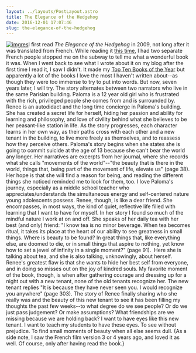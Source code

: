 ```yaml
---
layout: ../layouts/PostLayout.astro
title: The Elegance of the Hedgehog
date: 2016-12-01 17:07:46
slug: the-elegance-of-the-hedgehog
---
```


[![imgres](http://akindoflibrary.com/wp-content/uploads/2016/12/imgres.jpg)](http://akindoflibrary.com/wp-content/uploads/2016/12/imgres.jpg)I first read _The Elegance of the Hedgehog_ in 2009, not long after it was translated from French. While reading it [this time](http://akindoflibrary.com/decades-worth-rereading-favorites-blogs-tenth-year/), I had two separate French people stopped me on the subway to tell me what a wonderful book it was. When I went back to see what I wrote about it on my blog after the first time I read it, I saw I didn't. It made my [Top Ten Books of the Year](http://akindoflibrary.com/category/year-in-review/) but apparently a lot of the books I love the most I haven't written about--as though they were too immense to try to put into words. But now, seven years later, I will try. The story alternates between two narrators who live in the same Parisian building. Paloma is a 12 year old girl who is frustrated with the rich, privileged people she comes from and is surrounded by. Renee is an autodidact and the long time concierge in Paloma's building. She has created a secret life for herself, hiding her passion and ability for learning and philosophy, and love of civility behind what she believes to be her peasant-like station in life. As the story progresses, each character learns in her own way, as their paths cross with each other and a new tenant in the building, to live more freely as themselves, and to reassess how they perceive others. Paloma's story begins when she states she is going to commit suicide at the age of 13 because she can't bear the world any longer. Her narratives are excerpts from her journal, where she records what she calls "movements of the world"--"the beauty that is there in the world, things that, being part of the movement of life, elevate us" (page 38). Her hope is that she will find a reason for being, and reading the different things she noticed reminded me to look for them, too. I love Paloma's journey, especially as a middle school teacher who appreciates/understands the simultaneous energy and self-centered nature young adolescents possess. Renee, though, is like a dear friend. She encompasses, in most ways, the kind of quiet, reflective life filled with learning that I want to have for myself. In her story I found so much of the mindful nature I work at on and off. She speaks of her daily tea with her best (and only) friend: "I know tea is no minor beverage. When tea becomes ritual, it takes its place at the heart of our ability to see greatness in small things. Where is beauty to be found? In great things that, like everything else, are doomed to die, or in small things that aspire to nothing, yet know how to set a jewel of infinity in a single moment?" (page 91).  Here she is talking about tea, and she is also talking, unknowingly, about herself. Renee's greatest flaw is that she wants to hide her best self from everyone, and in doing so misses out on the joy of kindred souls. My favorite moment of the book, though, is when after gathering courage and dressing up for a night out with a new tenant, none of the old tenants recognize her. The new tenant replies "It is because they have never seen you. I would recognize you anywhere" (page 303). The story of Renee finally sharing who she really was and the beauty of this new tenant to see it has been filling my thoughts the past few weeks--to what degree do we see people? Or do we just pass judgement? Or make assumptions? What friendships are we missing because we are holding back? I want to have eyes like this new tenant. I want to teach my students to have these eyes. To see without prejudice. To find small moments of beauty when all else seems dull. {As a side note, I saw the French film version 3 or 4 years ago, and loved it as well. Of course, only after having read the book.}
